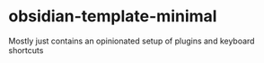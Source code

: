 # obsidian-template-minimal
Mostly just contains an opinionated setup of plugins and keyboard shortcuts

